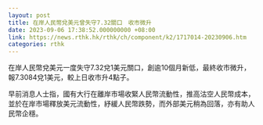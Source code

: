 ```yaml
---
layout: post
title: 在岸人民幣兌美元曾失守7.32關口　收市微升
date: 2023-09-06 17:38:52.000000000 +08:00
link: https://news.rthk.hk/rthk/ch/component/k2/1717014-20230906.htm
categories: rthk
---
```


在岸人民幣兌美元一度失守7.32兌1美元關口，創逾10個月新低，最終收市微升，報7.3084兌1美元，較上日收市升4點子。

早前消息人士指，國有大行在離岸市場收緊人民幣流動性，推高沽空人民幣成本，並於在岸市場釋放美元流動性，紓緩人民幣跌勢，而外部美元稍為回落，亦有助人民幣企穩。
